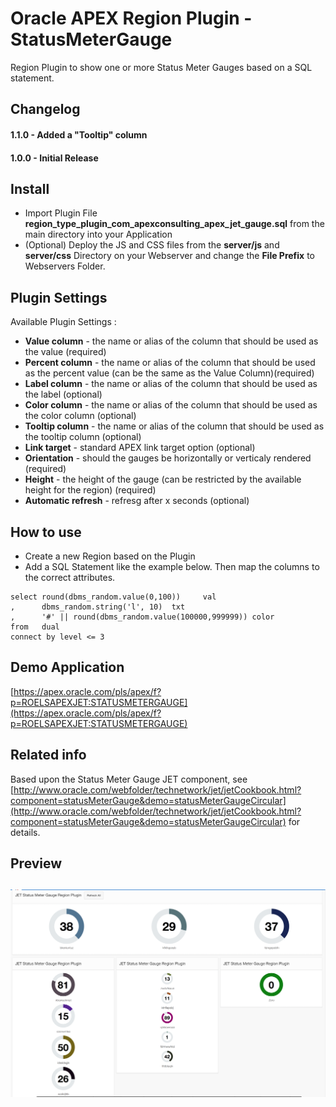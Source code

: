 # Oracle APEX Region Plugin - StatusMeterGauge
Region Plugin to show one or more Status Meter Gauges based on a SQL statement.


## Changelog

#### 1.1.0 - Added a "Tooltip" column
#### 1.0.0 - Initial Release


## Install

- Import Plugin File **region_type_plugin_com_apexconsulting_apex_jet_gauge.sql** from the main directory into your Application
- (Optional) Deploy the JS and CSS files from the **server/js** and **server/css** Directory on your Webserver and change the **File Prefix** to Webservers Folder.


## Plugin Settings

Available Plugin Settings :
- **Value column** - the name or alias of the column that should be used as the value (required)
- **Percent column** - the name or alias of the column that should be used as the percent value (can be the same as the Value Column)(required)
- **Label column** - the name or alias of the column that should be used as the label (optional)
- **Color column** - the name or alias of the column that should be used as the color column (optional)
- **Tooltip column** - the name or alias of the column that should be used as the tooltip column (optional)
- **Link target** - standard APEX link target option (optional)
- **Orientation** - should the gauges be horizontally or verticaly rendered (required)
- **Height** - the height of the gauge (can be restricted by the available height for the region) (required)
- **Automatic refresh** - refresg after x seconds (optional)


## How to use
- Create a new Region based on the Plugin
- Add a SQL Statement like the example below. Then map the columns to the correct attributes.
```
select round(dbms_random.value(0,100))     val
,      dbms_random.string('l', 10)  txt
,      '#' || round(dbms_random.value(100000,999999)) color
from   dual
connect by level <= 3
```

## Demo Application
[https://apex.oracle.com/pls/apex/f?p=ROELSAPEXJET:STATUSMETERGAUGE](https://apex.oracle.com/pls/apex/f?p=ROELSAPEXJET:STATUSMETERGAUGE)


## Related info
Based upon the Status Meter Gauge JET component, see [http://www.oracle.com/webfolder/technetwork/jet/jetCookbook.html?component=statusMeterGauge&demo=statusMeterGaugeCircular](http://www.oracle.com/webfolder/technetwork/jet/jetCookbook.html?component=statusMeterGauge&demo=statusMeterGaugeCircular) for details.


## Preview
## ![](https://github.com/APEXGru/JET-StatusMeterGauge/raw/master/preview.png)
